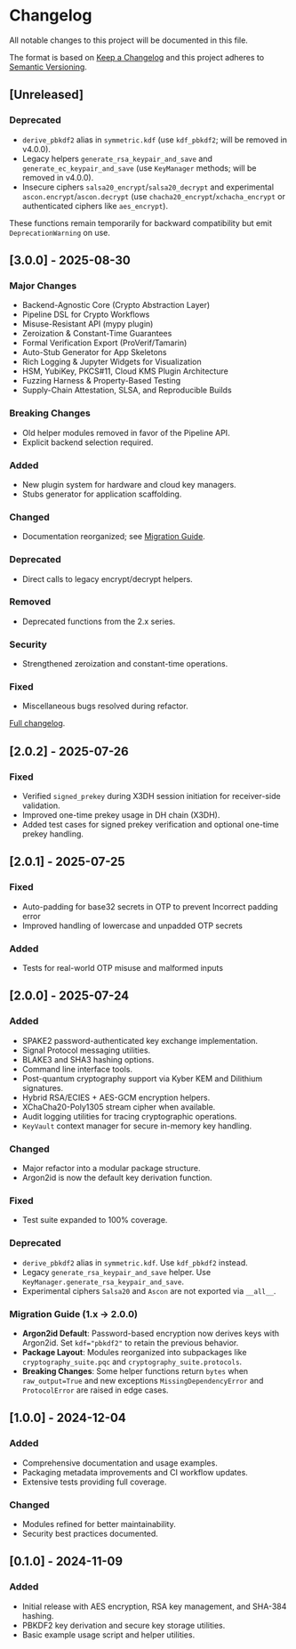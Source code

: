 # Changelog

All notable changes to this project will be documented in this file.

The format is based on [Keep a Changelog](https://keepachangelog.com/en/1.1.0/) and this project adheres to [Semantic Versioning](https://semver.org/spec/v2.0.0.html).

## [Unreleased]

### Deprecated
- `derive_pbkdf2` alias in `symmetric.kdf` (use `kdf_pbkdf2`; will be removed in v4.0.0).
- Legacy helpers `generate_rsa_keypair_and_save` and `generate_ec_keypair_and_save`
  (use `KeyManager` methods; will be removed in v4.0.0).
- Insecure ciphers `salsa20_encrypt`/`salsa20_decrypt` and experimental `ascon.encrypt`/`ascon.decrypt`
  (use `chacha20_encrypt`/`xchacha_encrypt` or authenticated ciphers like `aes_encrypt`).

These functions remain temporarily for backward compatibility but emit
`DeprecationWarning` on use.

## [3.0.0] - 2025-08-30
### Major Changes
- Backend-Agnostic Core (Crypto Abstraction Layer)
- Pipeline DSL for Crypto Workflows
- Misuse-Resistant API (mypy plugin)
- Zeroization & Constant-Time Guarantees
- Formal Verification Export (ProVerif/Tamarin)
- Auto-Stub Generator for App Skeletons
- Rich Logging & Jupyter Widgets for Visualization
- HSM, YubiKey, PKCS#11, Cloud KMS Plugin Architecture
- Fuzzing Harness & Property-Based Testing
- Supply-Chain Attestation, SLSA, and Reproducible Builds

### Breaking Changes
- Old helper modules removed in favor of the Pipeline API.
- Explicit backend selection required.

### Added
- New plugin system for hardware and cloud key managers.
- Stubs generator for application scaffolding.

### Changed
- Documentation reorganized; see [Migration Guide](docs/migration_3.0.md).

### Deprecated
- Direct calls to legacy encrypt/decrypt helpers.

### Removed
- Deprecated functions from the 2.x series.

### Security
- Strengthened zeroization and constant-time operations.

### Fixed
- Miscellaneous bugs resolved during refactor.

[Full changelog](https://github.com/Psychevus/cryptography-suite/releases/tag/v3.0.0).

## [2.0.2] - 2025-07-26
### Fixed
- Verified `signed_prekey` during X3DH session initiation for receiver-side validation.
- Improved one-time prekey usage in DH chain (X3DH).
- Added test cases for signed prekey verification and optional one-time prekey handling.

## [2.0.1] - 2025-07-25
### Fixed
- Auto-padding for base32 secrets in OTP to prevent Incorrect padding error
- Improved handling of lowercase and unpadded OTP secrets
### Added
- Tests for real-world OTP misuse and malformed inputs

## [2.0.0] - 2025-07-24
### Added
- SPAKE2 password-authenticated key exchange implementation.
- Signal Protocol messaging utilities.
- BLAKE3 and SHA3 hashing options.
- Command line interface tools.
- Post-quantum cryptography support via Kyber KEM and Dilithium signatures.
- Hybrid RSA/ECIES + AES-GCM encryption helpers.
- XChaCha20-Poly1305 stream cipher when available.
- Audit logging utilities for tracing cryptographic operations.
- `KeyVault` context manager for secure in-memory key handling.
### Changed
- Major refactor into a modular package structure.
- Argon2id is now the default key derivation function.
### Fixed
- Test suite expanded to 100% coverage.

### Deprecated
- ``derive_pbkdf2`` alias in ``symmetric.kdf``. Use ``kdf_pbkdf2`` instead.
- Legacy ``generate_rsa_keypair_and_save`` helper. Use ``KeyManager.generate_rsa_keypair_and_save``.
- Experimental ciphers ``Salsa20`` and ``Ascon`` are not exported via ``__all__``.

### Migration Guide (1.x -> 2.0.0)
- **Argon2id Default**: Password-based encryption now derives keys with
  Argon2id. Set ``kdf="pbkdf2"`` to retain the previous behavior.
- **Package Layout**: Modules reorganized into subpackages like
  ``cryptography_suite.pqc`` and ``cryptography_suite.protocols``.
- **Breaking Changes**: Some helper functions return ``bytes`` when
  ``raw_output=True`` and new exceptions ``MissingDependencyError`` and
  ``ProtocolError`` are raised in edge cases.

## [1.0.0] - 2024-12-04
### Added
- Comprehensive documentation and usage examples.
- Packaging metadata improvements and CI workflow updates.
- Extensive tests providing full coverage.
### Changed
- Modules refined for better maintainability.
- Security best practices documented.

## [0.1.0] - 2024-11-09
### Added
- Initial release with AES encryption, RSA key management, and SHA-384 hashing.
- PBKDF2 key derivation and secure key storage utilities.
- Basic example usage script and helper utilities.

